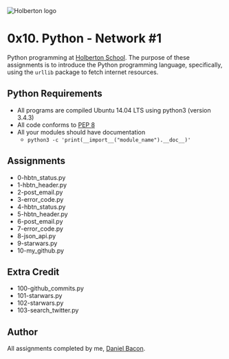 <img src="https://www.holbertonschool.com/assets/holberton-logo-1cc451260ca3cd297def53f2250a9794810667c7ca7b5fa5879a569a457bf16f.png" alt="Holberton logo">

0x10. Python - Network #1
=========================
Python programming at [Holberton School](https://www.holbertonschool.com). The purpose of these assignments is to introduce the Python programming language, specifically, using the ```urllib``` package to fetch internet resources.

Python Requirements
-------------------
* All programs are compiled Ubuntu 14.04 LTS using python3 (version 3.4.3)
* All code conforms to [PEP 8](https://www.python.org/dev/peps/pep-0008/)
* All your modules should have documentation
  * ```python3 -c 'print(__import__("module_name").__doc__)'```

Assignments
-----------
* 0-hbtn_status.py
* 1-hbtn_header.py
* 2-post_email.py
* 3-error_code.py
* 4-hbtn_status.py
* 5-hbtn_header.py
* 6-post_email.py
* 7-error_code.py
* 8-json_api.py
* 9-starwars.py
* 10-my_github.py

Extra Credit
------------
* 100-github_commits.py
* 101-starwars.py
* 102-starwars.py
* 103-search_twitter.py

Author
------
All assignments completed by me, [Daniel Bacon](https://github.com/dfbacon).
